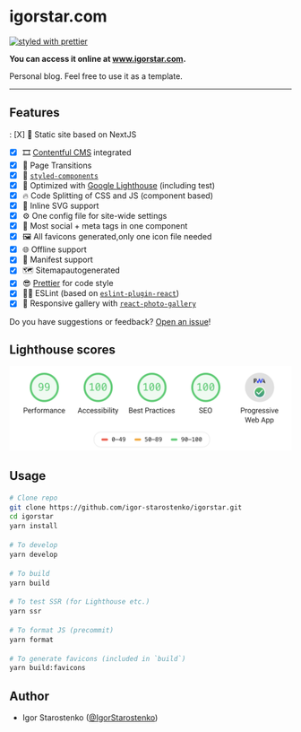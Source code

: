 # igorstar.com

<p>
  <a href="https://github.com/prettier/prettier">
    <img
      src="https://img.shields.io/badge/styled_with-prettier-ff69b4.svg"
      alt="styled with prettier"
    />
  </a>
</p>

<p>
  <strong>
    You can access it online at <a href="https://igorstar.com">www.igorstar.com</a>.
  </strong>
</p>

<p>
  Personal blog. Feel free to use it as a template.
</p>

***

## Features

: [X] 🌿 Static site based on NextJS
- [X] 🎞  [Contentful CMS](https://contentful.github.io/) integrated
- [X] 🤩 Page Transitions
- [X] 💅 [`styled-components`](https://www.styled-components.com/)
- [X] 💯 Optimized with [Google Lighthouse](https://developers.google.com/web/tools/lighthouse/) (including test)
- [X] 🔥 Code Splitting of CSS and JS (component based)
- [X] 🔪 Inline SVG support
- [X] ⚙️  One config file for site-wide settings
- [X] 💙 Most social + meta tags in one component
- [X] 🖼  All favicons generated,only one icon file needed
- [X] 🌐 Offline support
- [X] 📄 Manifest support
- [X] 🗺 Sitemapautogenerated
- [X] 😎 [Prettier](https://prettier.io/) for code style
- [X] 👨‍🏫 ESLint (based on [`eslint-plugin-react`](./.eslintrc))
- [X] 🌅 Responsive gallery with [`react-photo-gallery`](https://www.npmjs.com/package/react-photo-gallery)

Do you have suggestions or feedback? [Open an issue](https://github.com/igor-starostenko/igorstar/issues)!

## Lighthouse scores

<img src="./public/lighthouse_score.png" alt="Lighthouse Score"/>

## Usage

```bash
# Clone repo
git clone https://github.com/igor-starostenko/igorstar.git
cd igorstar
yarn install

# To develop
yarn develop

# To build
yarn build

# To test SSR (for Lighthouse etc.)
yarn ssr

# To format JS (precommit)
yarn format

# To generate favicons (included in `build`)
yarn build:favicons
```

## Author

* Igor Starostenko ([@IgorStarostenko](https://twitter.com/IgorStarostenko))
